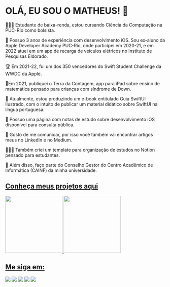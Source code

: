 # OLÁ, EU SOU O MATHEUS! 👋

👨🏻‍💻 Estudante de baixa-renda, estou cursando Ciência da Computação na PUC-Rio como bolsista.

🍎 Possuo 3 anos de experiência com desenvolvimento iOS. Sou ex-aluno da Apple Developer Academy PUC-Rio, onde participei em 2020-21, e em 2022 atuei em um app de recarga de veículos elétricos no Instituto de Pesquisas Eldorado.

🏆 Em 2021-22, fui um dos 350 vencedores do Swift Student Challenge da WWDC da Apple.

📱Em 2021, publiquei o Terra da Contagem, app para iPad sobre ensino de matemática pensado para crianças com síndrome de Down.

📝 Atualmente, estou produzindo um e-book entitulado Guia SwiftUI Ilustrado, com o intuito de publicar um material didático sobre SwiftUI na língua portuguesa.

📗 Possuo uma página com notas de estudo sobre desenvolvimento iOS disponível para consulta pública.

💬 Gosto de me comunicar, por isso você também vai encontrar artigos meus no LinkedIn e no Medium.

👨🏻‍💻 Também criei um template para organização de estudos no Notion pensado para estudantes.

👥 Além disso, faço parte do Conselho Gestor do Centro Acadêmico de Informática (CAINF) da minha universidade.

## [Conheça meus projetos aqui](https://linktr.ee/matheussmoreira)

<div>
  <a href="https://github.com/matheussmoreira">
  <img height="180em" src="https://github-readme-stats.vercel.app/api?username=matheussmoreira&show_icons=true&theme=ayu-mirage&include_all_commits=true&count_private=true"/>
  <img height="180em" src="https://github-readme-stats.vercel.app/api/top-langs/?username=matheussmoreira&layout=compact&langs_count=7&theme=ayu-mirage"/>
</div>
  
## Me siga em:
 
<div>
  <a href="https://www.linkedin.com/in/matheus-s-moreira-86b2a8177/" target="_blank"><img src="https://img.shields.io/badge/LinkedIn-0077B5?style=for-the-badge&logo=linkedin&logoColor=white"></a>
  <a href="https://medium.com/@matheusmoreiraz" target="_blank"><img src="https://img.shields.io/badge/Medium-12100E?style=for-the-badge&logo=medium&logoColor=white"></a>
  <a href="https://www.youtube.com/channel/UCAaS2frABvmP_cZD5OHtG1g" target="_blank"><img src="https://img.shields.io/badge/YouTube-FF0000?style=for-the-badge&logo=youtube&logoColor=white"></a>
  <a href="https://www.instagram.com/matheusmoreiraz/" target="_blank"><img src="https://img.shields.io/badge/Instagram-E4405F?style=for-the-badge&logo=instagram&logoColor=white"></a>
  <a href="https://twitter.com/matheussam10" target="_blank"><img src="https://img.shields.io/badge/Twitter-1DA1F2?style=for-the-badge&logo=twitter&logoColor=white"></a>
</div>
